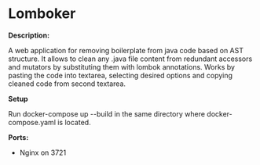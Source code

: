 # Lomboker

**Description:**

A web application for removing boilerplate from java code based on AST structure. 
It allows to clean any .java file content from redundant accessors and mutators by substituting them with lombok annotations. 
Works by pasting the code into textarea, selecting desired options and copying cleaned code from second textarea.

**Setup**

Run docker-compose up --build in the same directory where docker-compose.yaml is located.

**Ports:**

- Nginx on 3721
